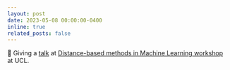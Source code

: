 ```yaml
---
layout: post
date: 2023-05-08 00:00:00-0400
inline: true
related_posts: false
---
```


💬 Giving a [talk](https://www.youtube.com/watch?v=exhkRsqq6HA) at [Distance-based methods in Machine Learning workshop](https://dbmml.github.io/) at UCL. 
